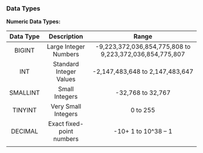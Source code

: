 
### Data Types

**Numeric Data Types:**

| Data Type |        Description        |                          Range                          |
| :-------: | :-----------------------: | :-----------------------------------------------------: |
|  BIGINT   |   Large Integer Numbers   | -9,223,372,036,854,775,808 to 9,223,372,036,854,775,807 |
|    INT    |  Standard Integer Values  |             -2,147,483,648 to 2,147,483,647             |
| SMALLINT  |      Small Integers       |                    -32,768 to 32,767                    |
|  TINYINT  |    Very Small Integers    |                        0 to 255                         |
|  DECIMAL  | Exact fixed-point numbers |                   -10+ 1 to 10^38 – 1                   |
|           |                           |                                                         |



